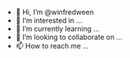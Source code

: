- 👋 Hi, I’m @winfredween
- 👀 I’m interested in ...
- 🌱 I’m currently learning ...
- 💞️ I’m looking to collaborate on ...
- 📫 How to reach me ...

<!---
winfredween/winfredween is a ✨ special ✨ repository because its `README.md` (this file) appears on your GitHub profile.
You can click the Preview link to take a look at your changes.
--->

